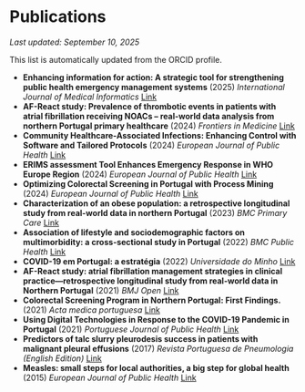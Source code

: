 # Publications

*Last updated: September 10, 2025*

This list is automatically updated from the ORCID profile.

- **Enhancing information for action: A strategic tool for strengthening public health emergency management systems** (2025) *International Journal of Medical Informatics* [Link](https://doi.org/10.1016/j.ijmedinf.2025.105791)
- **AF-React study: Prevalence of thrombotic events in patients with atrial fibrillation receiving NOACs – real-world data analysis from northern Portugal primary healthcare** (2024) *Frontiers in Medicine* [Link](https://doi.org/10.3389/fmed.2024.1273304)
- **Community Healthcare-Associated Infections: Enhancing Control with Software and Tailored Protocols** (2024) *European Journal of Public Health* [Link](https://doi.org/10.1093/eurpub/ckae144.504)
- **ERIMS assessment Tool Enhances Emergency Response in WHO Europe Region** (2024) *European Journal of Public Health* [Link](https://doi.org/10.1093/eurpub/ckae144.2180)
- **Optimizing Colorectal Screening in Portugal with Process Mining** (2024) *European Journal of Public Health* [Link](https://doi.org/10.1093/eurpub/ckae144.2110)
- **Characterization of an obese population: a retrospective longitudinal study from real-world data in northern Portugal** (2023) *BMC Primary Care* [Link](https://doi.org/10.1186/s12875-023-02023-7)
- **Association of lifestyle and sociodemographic factors on multimorbidity: a cross-sectional study in Portugal** (2022) *BMC Public Health* [Link](https://doi.org/10.1186/s12889-022-14640-5)
- **COVID-19 em Portugal: a estratégia** (2022) *Universidade do Minho* [Link](https://doi.org/10.21814/uminho.ed.71)
- **AF-React study: atrial fibrillation management strategies in clinical practice—retrospective longitudinal study from real-world data in Northern Portugal** (2021) *BMJ Open* [Link](https://doi.org/10.1136/bmjopen-2020-040404)
- **Colorectal Screening Program in Northern Portugal: First Findings.** (2021) *Acta medica portuguesa* [Link](https://doi.org/10.20344/amp.15904)
- **Using Digital Technologies in Response to the COVID-19 Pandemic in Portugal** (2021) *Portuguese Journal of Public Health* [Link](https://doi.org/10.1159/000521015)
- **Predictors of talc slurry pleurodesis success in patients with malignant pleural effusions** (2017) *Revista Portuguesa de Pneumologia (English Edition)* [Link](https://doi.org/10.1016/j.rppnen.2017.01.008)
- **Measles: small steps for local authorities, a big step for global health** (2015) *European Journal of Public Health* [Link](https://doi.org/10.1093/eurpub/ckv176.014)
